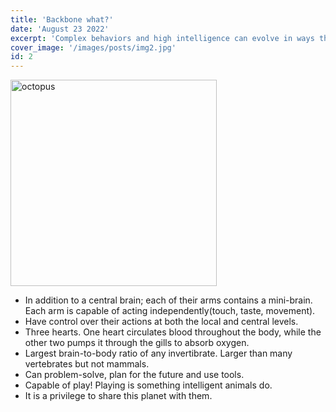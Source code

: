```yaml
---
title: 'Backbone what?'
date: 'August 23 2022'
excerpt: 'Complex behaviors and high intelligence can evolve in ways that differ significantly from our own. '
cover_image: '/images/posts/img2.jpg'
id: 2
---
```


<img src='/images/posts/img2.jpg' width='330' alt='octopus' />

- In addition to a central brain; each of their arms contains a mini-brain. Each arm is capable of acting independently(touch, taste, movement).
- Have control over their actions at both the local and central levels.
- Three hearts. One heart circulates blood throughout the body, while the other two pumps it through the gills to absorb oxygen.
- Largest brain-to-body ratio of any invertibrate. Larger than many vertebrates but not mammals.
- Can problem-solve, plan for the future and use tools.
- Capable of play! Playing is something intelligent animals do.
- It is a privilege to share this planet with them.
